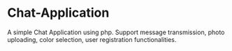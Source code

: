 # Chat-Application
A simple Chat Application using php.
Support message transmission, photo uploading, color selection, user registration functionalities.
